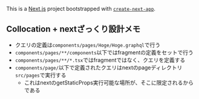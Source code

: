 This is a [Next.js](https://nextjs.org/) project bootstrapped with [`create-next-app`](https://github.com/vercel/next.js/tree/canary/packages/create-next-app).

## Collocation + nextざっくり設計メモ

- クエリの定義は`components/pages/Hoge/Hoge.graphql`で行う
- `components/pages/**/components`以下ではfragmentの定義をセットで行う
- `components/pages/**/*.tsx`ではfragmentではなく、クエリを定義する
- `components/page/`以下で定義されたクエリはnextのpageディレクトリ`src/pages`で実行する
  - これはnextのgetStaticProps実行可能な場所が、そこに限定されるからである
